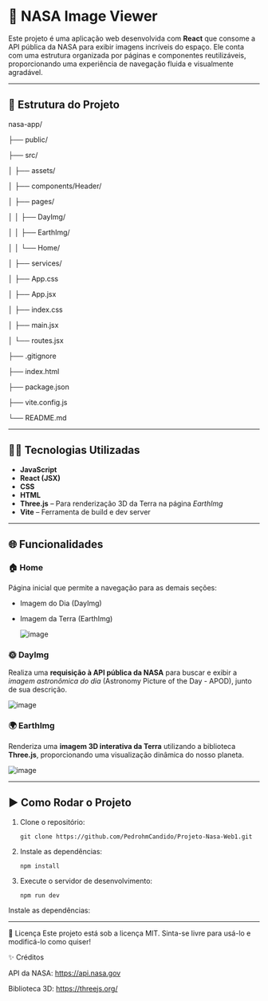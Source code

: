 # 🚀 NASA Image Viewer

Este projeto é uma aplicação web desenvolvida com **React** que consome a API pública da NASA para exibir imagens incríveis do espaço. Ele conta com uma estrutura organizada por páginas e componentes reutilizáveis, proporcionando uma experiência de navegação fluida e visualmente agradável.

---

## 📁 Estrutura do Projeto

nasa-app/

├── public/

├── src/

│ ├── assets/

│ ├── components/Header/

│ ├── pages/

│ │ ├── DayImg/

│ │ ├── EarthImg/

│ │ └── Home/

│ ├── services/

│ ├── App.css

│ ├── App.jsx

│ ├── index.css

│ ├── main.jsx

│ └── routes.jsx

├── .gitignore

├── index.html

├── package.json

├── vite.config.js

└── README.md

---

## 🧑‍💻 Tecnologias Utilizadas

- **JavaScript**
- **React (JSX)**
- **CSS**
- **HTML**
- **Three.js** – Para renderização 3D da Terra na página *EarthImg*
- **Vite** – Ferramenta de build e dev server

---

## 🌐 Funcionalidades

### 🏠 Home
Página inicial que permite a navegação para as demais seções:
- Imagem do Dia (DayImg)
- Imagem da Terra (EarthImg)

  ![image](https://github.com/user-attachments/assets/b7420f67-5cb3-4de5-8f70-f34d0be93507)


### 🌞 DayImg
Realiza uma **requisição à API pública da NASA** para buscar e exibir a *imagem astronômica do dia* (Astronomy Picture of the Day - APOD), junto de sua descrição.

![image](https://github.com/user-attachments/assets/a53c6391-53d4-43cb-9deb-a646462e83b2)


### 🌍 EarthImg
Renderiza uma **imagem 3D interativa da Terra** utilizando a biblioteca **Three.js**, proporcionando uma visualização dinâmica do nosso planeta.

![image](https://github.com/user-attachments/assets/e0ecce21-4f6b-4ddf-8460-db9de1db4936)



---

## ▶️ Como Rodar o Projeto

1. Clone o repositório:
   ```
   git clone https://github.com/PedrohmCandido/Projeto-Nasa-Web1.git

2. Instale as dependências:
   ```
   npm install

3. Execute o servidor de desenvolvimento:
   ```
   npm run dev
Instale as dependências:

 ---
 
📄 Licença
Este projeto está sob a licença MIT. Sinta-se livre para usá-lo e modificá-lo como quiser!

✨ Créditos

API da NASA: https://api.nasa.gov

Biblioteca 3D: https://threejs.org/

